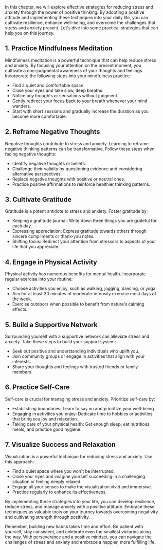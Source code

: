 
In this chapter, we will explore effective strategies for reducing stress and anxiety through the power of positive thinking. By adopting a positive attitude and implementing these techniques into your daily life, you can cultivate resilience, enhance well-being, and overcome the challenges that stress and anxiety present. Let's dive into some practical strategies that can help you on this journey.

**1. Practice Mindfulness Meditation**
--------------------------------------

Mindfulness meditation is a powerful technique that can help reduce stress and anxiety. By focusing your attention on the present moment, you cultivate a non-judgmental awareness of your thoughts and feelings. Incorporate the following steps into your mindfulness practice:

* Find a quiet and comfortable space.
* Close your eyes and take slow, deep breaths.
* Notice any thoughts or sensations without judgment.
* Gently redirect your focus back to your breath whenever your mind wanders.
* Start with short sessions and gradually increase the duration as you become more comfortable.

**2. Reframe Negative Thoughts**
--------------------------------

Negative thoughts contribute to stress and anxiety. Learning to reframe negative thinking patterns can be transformative. Follow these steps when facing negative thoughts:

* Identify negative thoughts or beliefs.
* Challenge their validity by questioning evidence and considering alternative perspectives.
* Replace negative thoughts with positive or neutral ones.
* Practice positive affirmations to reinforce healthier thinking patterns.

**3. Cultivate Gratitude**
--------------------------

Gratitude is a potent antidote to stress and anxiety. Foster gratitude by:

* Keeping a gratitude journal: Write down three things you are grateful for each day.
* Expressing appreciation: Express gratitude towards others through sincere compliments or thank-you notes.
* Shifting focus: Redirect your attention from stressors to aspects of your life that you appreciate.

**4. Engage in Physical Activity**
----------------------------------

Physical activity has numerous benefits for mental health. Incorporate regular exercise into your routine:

* Choose activities you enjoy, such as walking, jogging, dancing, or yoga.
* Aim for at least 30 minutes of moderate-intensity exercise most days of the week.
* Exercise outdoors when possible to benefit from nature's calming effects.

**5. Build a Supportive Network**
---------------------------------

Surrounding yourself with a supportive network can alleviate stress and anxiety. Take these steps to build your support system:

* Seek out positive and understanding individuals who uplift you.
* Join community groups or engage in activities that align with your interests.
* Share your thoughts and feelings with trusted friends or family members.

**6. Practice Self-Care**
-------------------------

Self-care is crucial for managing stress and anxiety. Prioritize self-care by:

* Establishing boundaries: Learn to say no and prioritize your well-being.
* Engaging in activities you enjoy: Dedicate time to hobbies or activities that bring you joy and relaxation.
* Taking care of your physical health: Get enough sleep, eat nutritious meals, and practice good hygiene.

**7. Visualize Success and Relaxation**
---------------------------------------

Visualization is a powerful technique for reducing stress and anxiety. Use this approach:

* Find a quiet space where you won't be interrupted.
* Close your eyes and imagine yourself succeeding in a challenging situation or feeling deeply relaxed.
* Engage all your senses to make the visualization vivid and immersive.
* Practice regularly to enhance its effectiveness.

By implementing these strategies into your life, you can develop resilience, reduce stress, and manage anxiety with a positive attitude. Embrace these techniques as valuable tools on your journey towards overcoming negativity and cultivating strength through positivity.

Remember, building new habits takes time and effort. Be patient with yourself, stay consistent, and celebrate even the smallest victories along the way. With perseverance and a positive mindset, you can navigate the challenges of stress and anxiety and embrace a happier, more fulfilling life.
